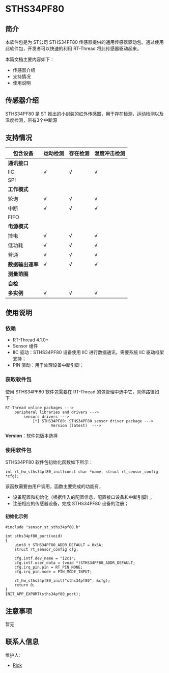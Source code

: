 # STHS34PF80
 ## 简介

本软件包是为 ST公司 STHS34PF80 传感器提供的通用传感器驱动包。通过使用此软件包，开发者可以快速的利用 RT-Thread 将此传感器驱动起来。

本篇文档主要内容如下：

- 传感器介绍
- 支持情况
- 使用说明

## 传感器介绍

STHS34PF80 是 ST 推出的小封装的红外传感器，用于存在检测，运动检测以及温度检测，带有3个中断源

## 支持情况

| 包含设备         | 运动检测 | 存在检测 | 温度冲击检测
| ---------------- | ------ | ------ |------ |
| **通讯接口**     |        |        |        |
| IIC              | √      | √      |√      |
| SPI              |        |        |        |
| **工作模式**     |        |        |        |
| 轮询             | √      | √      |√      |
| 中断             | √      | √      |√      |
| FIFO             |       |       |        |
| **电源模式**     |        |        |        |
| 掉电             | √      | √      |√      |
| 低功耗           | √      | √      |√      |
| 普通             | √      | √      |√      |
| **数据输出速率** | √      | √      |√      |
| **测量范围**     |        |        |        |
| **自检**         |        |        |        |
| **多实例**       | √      | √       |√      |

## 使用说明

### 依赖

- RT-Thread 4.1.0+
- Sensor 组件
- IIC 驱动：STHS34PF80 设备使用 IIC 进行数据通讯，需要系统 IIC 驱动框架支持；
- PIN 驱动：用于处理设备中断引脚；

### 获取软件包

使用 STHS34PF80 软件包需要在 RT-Thread 的包管理中选中它，具体路径如下：

```
RT-Thread online packages --->
    peripheral libraries and drivers --->
        sensors drivers --->
            [*] STHS34PF80: STHS34PF80 sensor driver package --->
                    Version (latest)  --->
```

**Version**：软件包版本选择

### 使用软件包

STHS34PF80 软件包初始化函数如下所示：

```
int rt_hw_sths34pf80_init(const char *name, struct rt_sensor_config *cfg);
```

该函数需要由用户调用，函数主要完成的功能有，

- 设备配置和初始化（根据传入的配置信息，配置接口设备和中断引脚）；
- 注册相应的传感器设备，完成 STHS34PF80 设备的注册；

#### 初始化示例

```
#include "sensor_st_sths34pf80.h"

int sths34pf80_port(void)
{
    uint8_t STHS34PF80_ADDR_DEFAULT = 0x5A;
    struct rt_sensor_config cfg;

    cfg.intf.dev_name = "i2c1";
    cfg.intf.user_data = (void *)STHS34PF80_ADDR_DEFAULT;
    cfg.irq_pin.pin = RT_PIN_NONE;
    cfg.irq_pin.mode = PIN_MODE_INPUT;

    rt_hw_sths34pf80_init("sths34pf80", &cfg);
    return 0;
}
INIT_APP_EXPORT(sths34pf80_port);
```

## 注意事项

暂无

## 联系人信息

维护人:

- [Rick](https://github.com/zyk6271) 

